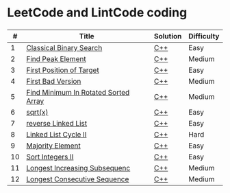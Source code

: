 LeetCode and LintCode coding
========

###




| # | Title | Solution | Difficulty |
|---| ----- | -------- | ---------- |
|1|[Classical Binary Search](https://www.lintcode.com/problem/classical-binary-search/description) | [C++](./leet_lintcode/cpp/week1/lint457_Classical_Binary_Search/Classical_Binary_Search.cpp)|Easy|
|2|[Find Peak Element](https://www.lintcode.com/problem/find-peak-element/description) | [C++](./leet_lintcode/cpp/week1/lint75_Find_Peak_Element/findPeak.cpp)|Medium|
|3|[First Position of Target](https://www.lintcode.com/problem/first-position-of-target/description) | [C++](./leet_lintcode/cpp/week1/lint14_First_Position_of_Target/First_Position_of_Target.cpp)|Easy|
|4|[First Bad Version](https://www.lintcode.com/problem/first-bad-version/description) | [C++](./leet_lintcode/cpp/week1/lint74_First_Bad_Version/First_Bad_Version.cpp)|Medium|
|5|[Find Minimum In Rotated Sorted Array](https://www.lintcode.com/problem/find-minimum-in-rotated-sorted-array/description) | [C++](./leet_lintcode/cpp/week1/lint159_Find_Minimum_in_Rotated_Sorted_Array/findMin.cpp)|Medium|
|6|[sqrt(x)](https://www.lintcode.com/problem/sqrtx/description) | [C++](./leet_lintcode/cpp/week1/lint141_Sqrt(x)/sqrt.cpp)|Easy|
|7|[reverse Linked List](https://www.lintcode.com/problem/reverse-linked-list/description) | [C++](./leet_lintcode/cpp/week2/lint35_Reverse_Linked_List/reverse.cpp)|Easy|
|8|[Linked List Cycle II](https://www.lintcode.com/problem/linked-list-cycle-ii/description) | [C++](./leet_lintcode/cpp/week2/lint103_Linked_List_Cycle_II/detectCycle.cpp)|Hard|
|9|[Majority Element](https://www.lintcode.com/problem/majority-element/description) | [C++](./leet_lintcode/cpp/week2/lint_46_Majority_Element/majorityNumber.cpp)|Easy|
|10|[Sort Integers II](https://www.lintcode.com/problem/sort-integers-ii/description) | [C++](./leet_lintcode/cpp/week2/lint464_Sort_Integers_II/sort.cpp)|Easy|
|11|[Longest Increasing Subsequenc](https://www.lintcode.com/problem/longest-increasing-subsequence/description) | [C++](./leet_lintcode/cpp/week2/lint76_Longest_Increasing_Subsequence/longestIncreasingSubsequence.cpp)|Medium|
|12|[Longest Consecutive Sequence](https://www.lintcode.com/problem/longest-consecutive-sequence/description) | [C++](./leet_lintcode/cpp/week2/lint124_Longest_Consecutive_Sequence/longestConsecutive.cpp)|Medium|






























